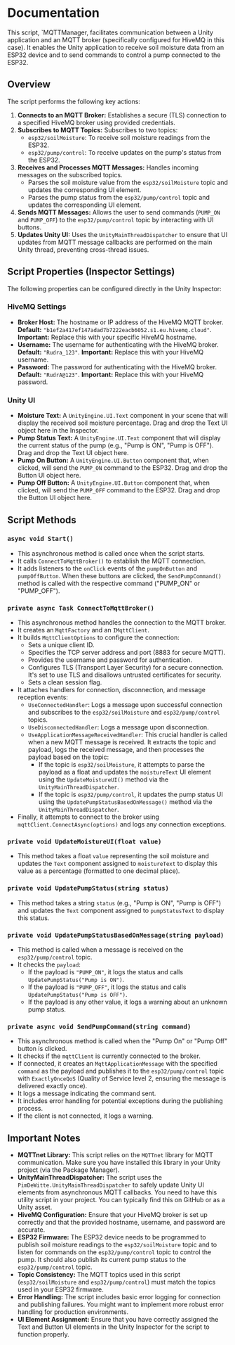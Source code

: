 # Documentation

This script, `MQTTManager, facilitates communication between a Unity application and an MQTT broker (specifically configured for HiveMQ in this case). It enables the Unity application to receive soil moisture data from an ESP32 device and to send commands to control a pump connected to the ESP32.

## Overview

The script performs the following key actions:

1.  **Connects to an MQTT Broker:** Establishes a secure (TLS) connection to a specified HiveMQ broker using provided credentials.
2.  **Subscribes to MQTT Topics:** Subscribes to two topics:
    * `esp32/soilMoisture`: To receive soil moisture readings from the ESP32.
    * `esp32/pump/control`: To receive updates on the pump's status from the ESP32.
3.  **Receives and Processes MQTT Messages:** Handles incoming messages on the subscribed topics.
    * Parses the soil moisture value from the `esp32/soilMoisture` topic and updates the corresponding UI element.
    * Parses the pump status from the `esp32/pump/control` topic and updates the corresponding UI element.
4.  **Sends MQTT Messages:** Allows the user to send commands (`PUMP_ON` and `PUMP_OFF`) to the `esp32/pump/control` topic by interacting with UI buttons.
5.  **Updates Unity UI:** Uses the `UnityMainThreadDispatcher` to ensure that UI updates from MQTT message callbacks are performed on the main Unity thread, preventing cross-thread issues.

## Script Properties (Inspector Settings)

The following properties can be configured directly in the Unity Inspector:

### HiveMQ Settings

* **Broker Host:** The hostname or IP address of the HiveMQ MQTT broker. **Default:** `"b1ef2a417ef147adad7b7222eacb6052.s1.eu.hivemq.cloud"`. **Important:** Replace this with your specific HiveMQ hostname.
* **Username:** The username for authenticating with the HiveMQ broker. **Default:** `"Rudra_123"`. **Important:** Replace this with your HiveMQ username.
* **Password:** The password for authenticating with the HiveMQ broker. **Default:** `"RudrA@123"`. **Important:** Replace this with your HiveMQ password.

### Unity UI

* **Moisture Text:** A `UnityEngine.UI.Text` component in your scene that will display the received soil moisture percentage. Drag and drop the Text UI object here in the Inspector.
* **Pump Status Text:** A `UnityEngine.UI.Text` component that will display the current status of the pump (e.g., "Pump is ON", "Pump is OFF"). Drag and drop the Text UI object here.
* **Pump On Button:** A `UnityEngine.UI.Button` component that, when clicked, will send the `PUMP_ON` command to the ESP32. Drag and drop the Button UI object here.
* **Pump Off Button:** A `UnityEngine.UI.Button` component that, when clicked, will send the `PUMP_OFF` command to the ESP32. Drag and drop the Button UI object here.

## Script Methods

### `async void Start()`

* This asynchronous method is called once when the script starts.
* It calls `ConnectToMqttBroker()` to establish the MQTT connection.
* It adds listeners to the `onClick` events of the `pumpOnButton` and `pumpOffButton`. When these buttons are clicked, the `SendPumpCommand()` method is called with the respective command ("PUMP\_ON" or "PUMP\_OFF").

### `private async Task ConnectToMqttBroker()`

* This asynchronous method handles the connection to the MQTT broker.
* It creates an `MqttFactory` and an `IMqttClient`.
* It builds `MqttClientOptions` to configure the connection:
    * Sets a unique client ID.
    * Specifies the TCP server address and port (8883 for secure MQTT).
    * Provides the username and password for authentication.
    * Configures TLS (Transport Layer Security) for a secure connection. It's set to use TLS and disallows untrusted certificates for security.
    * Sets a clean session flag.
* It attaches handlers for connection, disconnection, and message reception events:
    * `UseConnectedHandler`: Logs a message upon successful connection and subscribes to the `esp32/soilMoisture` and `esp32/pump/control` topics.
    * `UseDisconnectedHandler`: Logs a message upon disconnection.
    * `UseApplicationMessageReceivedHandler`: This crucial handler is called when a new MQTT message is received. It extracts the topic and payload, logs the received message, and then processes the payload based on the topic:
        * If the topic is `esp32/soilMoisture`, it attempts to parse the payload as a float and updates the `moistureText` UI element using the `UpdateMoistureUI()` method via the `UnityMainThreadDispatcher`.
        * If the topic is `esp32/pump/control`, it updates the pump status UI using the `UpdatePumpStatusBasedOnMessage()` method via the `UnityMainThreadDispatcher`.
* Finally, it attempts to connect to the broker using `mqttClient.ConnectAsync(options)` and logs any connection exceptions.

### `private void UpdateMoistureUI(float value)`

* This method takes a float `value` representing the soil moisture and updates the `Text` component assigned to `moistureText` to display this value as a percentage (formatted to one decimal place).

### `private void UpdatePumpStatus(string status)`

* This method takes a string `status` (e.g., "Pump is ON", "Pump is OFF") and updates the `Text` component assigned to `pumpStatusText` to display this status.

### `private void UpdatePumpStatusBasedOnMessage(string payload)`

* This method is called when a message is received on the `esp32/pump/control` topic.
* It checks the `payload`:
    * If the payload is `"PUMP_ON"`, it logs the status and calls `UpdatePumpStatus("Pump is ON")`.
    * If the payload is `"PUMP_OFF"`, it logs the status and calls `UpdatePumpStatus("Pump is OFF")`.
    * If the payload is any other value, it logs a warning about an unknown pump status.

### `private async void SendPumpCommand(string command)`

* This asynchronous method is called when the "Pump On" or "Pump Off" button is clicked.
* It checks if the `mqttClient` is currently connected to the broker.
* If connected, it creates an `MqttApplicationMessage` with the specified `command` as the payload and publishes it to the `esp32/pump/control` topic with `ExactlyOnceQoS` (Quality of Service level 2, ensuring the message is delivered exactly once).
* It logs a message indicating the command sent.
* It includes error handling for potential exceptions during the publishing process.
* If the client is not connected, it logs a warning.

## Important Notes

* **MQTTnet Library:** This script relies on the `MQTTnet` library for MQTT communication. Make sure you have installed this library in your Unity project (via the Package Manager).
* **UnityMainThreadDispatcher:** The script uses the `PimDeWitte.UnityMainThreadDispatcher` to safely update Unity UI elements from asynchronous MQTT callbacks. You need to have this utility script in your project. You can typically find this on GitHub or as a Unity asset.
* **HiveMQ Configuration:** Ensure that your HiveMQ broker is set up correctly and that the provided hostname, username, and password are accurate.
* **ESP32 Firmware:** The ESP32 device needs to be programmed to publish soil moisture readings to the `esp32/soilMoisture` topic and to listen for commands on the `esp32/pump/control` topic to control the pump. It should also publish its current pump status to the `esp32/pump/control` topic.
* **Topic Consistency:** The MQTT topics used in this script (`esp32/soilMoisture` and `esp32/pump/control`) must match the topics used in your ESP32 firmware.
* **Error Handling:** The script includes basic error logging for connection and publishing failures. You might want to implement more robust error handling for production environments.
* **UI Element Assignment:** Ensure that you have correctly assigned the Text and Button UI elements in the Unity Inspector for the script to function properly.
